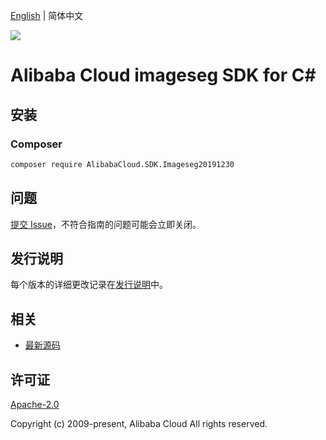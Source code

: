 [English](README.md) | 简体中文

![](https://aliyunsdk-pages.alicdn.com/icons/AlibabaCloud.svg)

# Alibaba Cloud imageseg SDK for C#

## 安装

### Composer

```bash
composer require AlibabaCloud.SDK.Imageseg20191230
```

## 问题

[提交 Issue](https://github.com/aliyun/alibabacloud-csharp-sdk/issues/new)，不符合指南的问题可能会立即关闭。

## 发行说明

每个版本的详细更改记录在[发行说明](./ChangeLog.md)中。

## 相关

* [最新源码](https://github.com/aliyun/alibabacloud-csharp-sdk/)

## 许可证

[Apache-2.0](http://www.apache.org/licenses/LICENSE-2.0)

Copyright (c) 2009-present, Alibaba Cloud All rights reserved.
